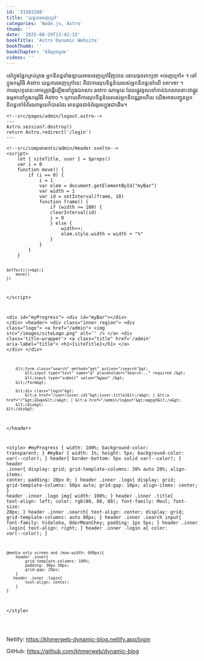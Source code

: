 ```yaml
---
id: '31503288'
title: 'យន្តការ​ចេញ​ក្រៅ'
categories: 'Node.js, Astro'
thumb: ''
date: '2025-08-29T13:42:33'
bookTitle: 'Astro Dynamic Website'
bookThumb: ''
bookChapter: 'ទំព័រ​គ្រប់គ្រង'
videos: ''
---
```

<p>នៅ​ក្នុង​ផ្នែក​គ្រប់គ្រង អ្នក​និពន្ធ​ទាំងឡាយ​អាច​ចេញ​ក្រៅ​វិញ​បាន​ ដោយ​ចុចពាក្យ​ថា «ចេញ​ក្រៅ» ។ នៅ​ក្នុង​កម្មវិធី​ Astro យន្តការ​ចេញ​ក្រៅ​នេះ​ គឺ​ជា​ការលុប​ទិន្នន័យ​របស់​អ្នកនិពន្ធ​​​នៅ​លើ​ server ។ ការលុប​កូដ​នេះអាច​​ត្រូវ​ធ្វើឡើង​នៅ​ក្នុង​​ឯកសារ​ astro ណា​មួយ​ ដែល​ផ្លូវ​ចូល​ទៅ​កាន់​ឯកសារ​នោះ​ជា​ផ្លូវធម្មតា​នៅ​​ក្នុង​កម្មវិធី Astro ។ ក្រោយ​ពី​ការលុប​ទិន្នន័យ​របស់​អ្នក​និពន្ធ​​រួច​ហើយ​ យើង​អាច​បញ្ជូន​អ្នក​និពន្ធ​ទៅ​ទំព័រ​ណា​មួយ​ក៏​បាន​ដែរ មាន​ដូច​ជា​ទំព័រ​ចូល​ក្នុង​ជា​ដើម​។</p><pre><code class="js javascript js-code">&lt;!--src/pages/admin/logout.astro--&gt;
---
Astro.session?.destroy()
return Astro.redirect('/login')
---</code></pre><pre><code class="svelte">&lt;!--src/components/admin/Header.svelte--&gt;
&lt;script&gt;
    let { siteTitle, user } = $props()
    var i = 0
    function move() {
        if (i == 0) {
            i = 1
            var elem = document.getElementById("myBar")
            var width = 1
            var id = setInterval(frame, 10)
            function frame() {
                if (width &gt;= 100) {
                clearInterval(id)
                i = 0
                } else {
                    width++;
                    elem.style.width = width + "%"
                }
            }
        }
    }
    
    $effect(()=&gt;{
        move()
    })
&lt;/script&gt;

&lt;div id="myProgress"&gt;
  &lt;div id="myBar"&gt;&lt;/div&gt;
&lt;/div&gt;
&lt;header&gt;
    &lt;div class="inner region"&gt;
        &lt;div class="logo"&gt;
            &lt;a href="/admin"&gt;
                &lt;img src="/images/siteLogo.png" alt='' /&gt;
            &lt;/a&gt;
            &lt;div class='title-wrapper'&gt;
                &lt;a class="title" href='/admin' aria-label="title"&gt;
                    &lt;h1&gt;{siteTitle}&lt;/h1&gt;
                &lt;/a&gt;
            &lt;/div&gt;
        &lt;/div&gt;
        
        &lt;form class="search" method="get" action="/search"&gt;
            &lt;input type="text" name="q" placeholder="Search..." required /&gt;
            &lt;input type="submit" value="ស្វែង​រក" /&gt;
        &lt;/form&gt;

        &lt;div class="login"&gt;
            &lt;a href="/user/{user.id}"&gt;{user.title}&lt;/a&gt; | &lt;a href="/"&gt;ទំព័រមុខ&lt;/a&gt; | &lt;a href="/admin/logout"&gt;ចេញ​ក្រៅ&lt;/a&gt;
        &lt;/div&gt;
    &lt;/div&gt;
&lt;/header&gt;

&lt;style&gt;
    #myProgress {
        width: 100%;
        background-color: transparent;
    }
    #myBar {
        width: 1%;
        height: 5px;
        background-color: var(--color);
    }
    header{
        border-bottom: 5px solid var(--color);
    }
    header .inner{
        display: grid;
        grid-template-columns: 38% auto 20%;
        align-items: center;
        padding: 20px 0;
    }
    header .inner .logo{
        display: grid;
        grid-template-columns: 50px auto;
        grid-gap: 10px;
        align-items: center;
    }
    header .inner .logo img{
        width: 100%;
    }
    header .inner .title{
        text-align: left;
        color: rgb(88, 88, 88);
        font-family: Moul;
        font-size: 20px;
    }
    header .inner .search{
        text-align: center;
        display: grid;
        grid-template-columns: auto 80px;
    }
    header .inner .search input{
        font-family: Vidaloka, OdorMeanChey;
        padding: 1px 5px;
    }
    header .inner .login{
        text-align: right;
    }
    header .inner .login a{
        color: var(--color);
    }

    @media only screen and (max-width: 600px){
        header .inner{
            grid-template-columns: 100%;
            padding: 30px 10px;
            grid-gap: 20px;
        }
       header .inner .login{
            text-align: center;
        }
    }
&lt;/style&gt;</code></pre><p>&nbsp;</p><p>Netlify: <a href="https://khmerweb-dynamic-blog.netlify.app/login">https://khmerweb-dynamic-blog.netlify.app/login</a></p><p>GitHub: <a href="https://github.com/khmerweb/dynamic-blog">https://github.com/khmerweb/dynamic-blog</a></p>